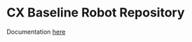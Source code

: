 # CX Baseline Robot Repository

Documentation [here](https://wwwin-github.cisco.com/pages/SVS-DELIVERY/CX_Documentation_Robot/)
